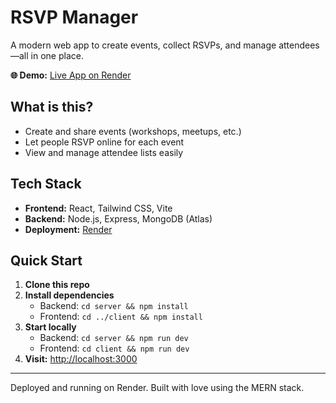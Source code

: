 # RSVP Manager

A modern web app to create events, collect RSVPs, and manage attendees—all in one place.

**🌐 Demo:** [Live App on Render](https://rsvp-client.onrender.com/events)

## What is this?
- Create and share events (workshops, meetups, etc.)
- Let people RSVP online for each event
- View and manage attendee lists easily

## Tech Stack
- **Frontend:** React, Tailwind CSS, Vite
- **Backend:** Node.js, Express, MongoDB (Atlas)
- **Deployment:** [Render](https://render.com/)

## Quick Start
1. **Clone this repo**
2. **Install dependencies**
   - Backend: `cd server && npm install`
   - Frontend: `cd ../client && npm install`
3. **Start locally**
   - Backend: `cd server && npm run dev`
   - Frontend: `cd client && npm run dev`
4. **Visit:** [http://localhost:3000](http://localhost:3000)

---
Deployed and running on Render. Built with love using the MERN stack.

